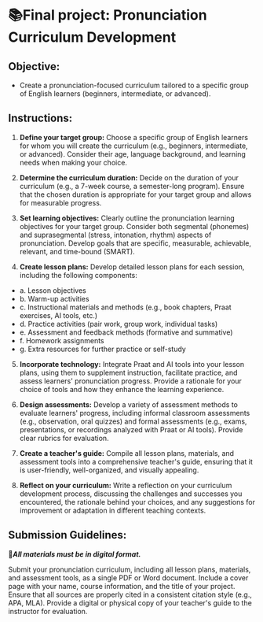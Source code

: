 # 📚**Final project: Pronunciation Curriculum Development**

## **Objective:** 
- Create a pronunciation-focused curriculum tailored to a specific group of English learners (beginners, intermediate, or advanced).

## **Instructions:**

1. **Define your target group:** Choose a specific group of English learners for whom you will create the curriculum (e.g., beginners, intermediate, or advanced). Consider their age, language background, and learning needs when making your choice.

2. **Determine the curriculum duration:** Decide on the duration of your curriculum (e.g., a 7-week course, a semester-long program). Ensure that the chosen duration is appropriate for your target group and allows for measurable progress.

3. **Set learning objectives:** Clearly outline the pronunciation learning objectives for your target group. Consider both segmental (phonemes) and suprasegmental (stress, intonation, rhythm) aspects of pronunciation. Develop goals that are specific, measurable, achievable, relevant, and time-bound (SMART).

4. **Create lesson plans:** Develop detailed lesson plans for each session, including the following components:

+ a. Lesson objectives
+ b. Warm-up activities
+ c. Instructional materials and methods (e.g., book chapters, Praat exercises, AI tools, etc.)
+ d. Practice activities (pair work, group work, individual tasks)
+ e. Assessment and feedback methods (formative and summative)
+ f. Homework assignments
+ g. Extra resources for further practice or self-study

5. **Incorporate technology:** Integrate Praat and AI tools into your lesson plans, using them to supplement instruction, facilitate practice, and assess learners' pronunciation progress. Provide a rationale for your choice of tools and how they enhance the learning experience.

6. **Design assessments:** Develop a variety of assessment methods to evaluate learners' progress, including informal classroom assessments (e.g., observation, oral quizzes) and formal assessments (e.g., exams, presentations, or recordings analyzed with Praat or AI tools). Provide clear rubrics for evaluation.

7. **Create a teacher's guide:** Compile all lesson plans, materials, and assessment tools into a comprehensive teacher's guide, ensuring that it is user-friendly, well-organized, and visually appealing.

8. **Reflect on your curriculum:** Write a reflection on your curriculum development process, discussing the challenges and successes you encountered, the rationale behind your choices, and any suggestions for improvement or adaptation in different teaching contexts.

## Submission Guidelines: 
🚩**_All materials must be in digital format._**

Submit your pronunciation curriculum, including all lesson plans, materials, and assessment tools, as a single PDF or Word document.
Include a cover page with your name, course information, and the title of your project.
Ensure that all sources are properly cited in a consistent citation style (e.g., APA, MLA).
Provide a digital or physical copy of your teacher's guide to the instructor for evaluation.
